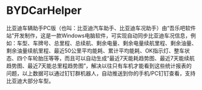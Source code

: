 # BYDCarHelper
比亚迪车辆助手PC版（也叫：比亚迪汽车助手、比亚迪车况助手）由“吾乐吧软件站”开发制作，这是一款Windows电脑软件，可实现自动同步比亚迪车况信息，例如：车型、车牌号、总里程、总续航、剩余电量、剩余电量续航里程、剩余油量、剩余油量续航里程、最近50公里平均能耗、累计平均能耗、OK指示灯、整车状态、四个车轮胎压等等，而且可以自动生成“最近7天能耗趋势图、最近7天能续航趋势图、最近7天能总里程趋势图”，解决以往只有车机才能看到这些统计报表的问题，以上数据可以通过钉钉群机器人，自动推送到你的手机/PC钉钉查看，支持比亚迪大部分车型。
